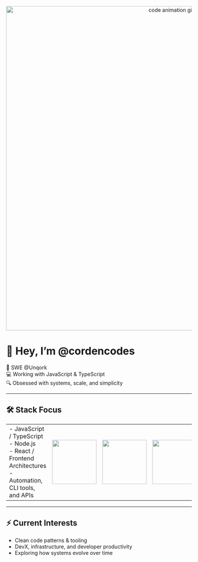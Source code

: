 <div align="center">
  <img src="https://user-images.githubusercontent.com/74038190/221352995-5ac18bdf-1a19-4f99-bbb6-77559b220470.gif" width="880" alt="code animation gif" />
</div>

# 👋 Hey, I’m @cordencodes 

🧠 SWE @Unqork  
💻 Working with JavaScript & TypeScript  
🔍 Obsessed with systems, scale, and simplicity  

---

## 🛠 Stack Focus


<table>
  <tr>
  <td>
    - JavaScript / TypeScript<br>  
    - Node.js  <br>
    - React / Frontend Architectures  <br>
    - Automation, CLI tools, and APIs  <br>
  </td>
    <td><img src="https://user-images.githubusercontent.com/74038190/212257454-16e3712e-945a-4ca2-b238-408ad0bf87e6.gif" width="120"/></td>
    <td><img src="https://user-images.githubusercontent.com/74038190/212257460-738ff738-247f-4445-a718-cdd0ca76e2db.gif" width="120"/></td>
    <td><img src="https://user-images.githubusercontent.com/74038190/212257465-7ce8d493-cac5-494e-982a-5a9deb852c4b.gif" width="120"/></td>
    <td><img src="https://user-images.githubusercontent.com/74038190/212257472-08e52665-c503-4bd9-aa20-f5a4dae769b5.gif" width="120"/></td>
  </tr>
</table>

---

## ⚡ Current Interests

- Clean code patterns & tooling  
- DevX, infrastructure, and developer productivity  
- Exploring how systems evolve over time

<!---
yourusername/yourusername is a ✨ special ✨ repository because its `README.md` appears on your GitHub profile.
--->
